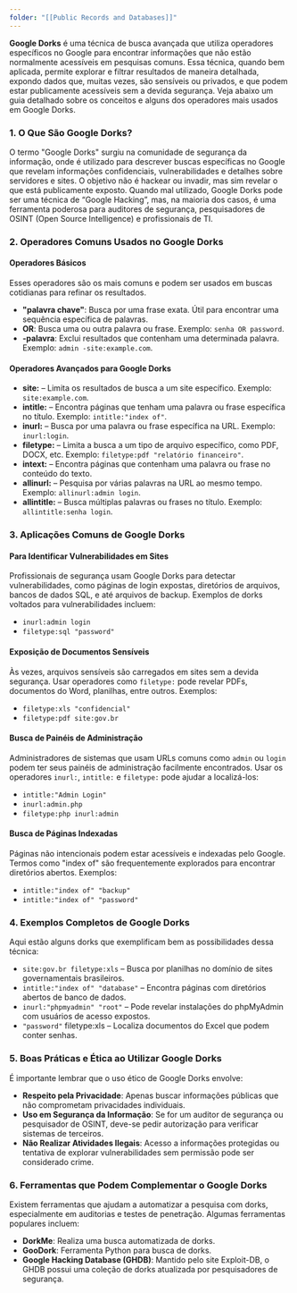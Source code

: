 ```yaml
---
folder: "[[Public Records and Databases]]"
---
```

**Google Dorks** é uma técnica de busca avançada que utiliza operadores específicos no Google para encontrar informações que não estão normalmente acessíveis em pesquisas comuns. Essa técnica, quando bem aplicada, permite explorar e filtrar resultados de maneira detalhada, expondo dados que, muitas vezes, são sensíveis ou privados, e que podem estar publicamente acessíveis sem a devida segurança. Veja abaixo um guia detalhado sobre os conceitos e alguns dos operadores mais usados em Google Dorks.

### 1. **O Que São Google Dorks?**
O termo "Google Dorks" surgiu na comunidade de segurança da informação, onde é utilizado para descrever buscas específicas no Google que revelam informações confidenciais, vulnerabilidades e detalhes sobre servidores e sites. O objetivo não é hackear ou invadir, mas sim revelar o que está publicamente exposto. Quando mal utilizado, Google Dorks pode ser uma técnica de “Google Hacking”, mas, na maioria dos casos, é uma ferramenta poderosa para auditores de segurança, pesquisadores de OSINT (Open Source Intelligence) e profissionais de TI.

### 2. **Operadores Comuns Usados no Google Dorks**

#### **Operadores Básicos**
Esses operadores são os mais comuns e podem ser usados em buscas cotidianas para refinar os resultados.

- **"palavra chave"**: Busca por uma frase exata. Útil para encontrar uma sequência específica de palavras.
- **OR**: Busca uma ou outra palavra ou frase. Exemplo: `senha OR password`.
- **-palavra**: Exclui resultados que contenham uma determinada palavra. Exemplo: `admin -site:example.com`.

#### **Operadores Avançados para Google Dorks**

- **site:** – Limita os resultados de busca a um site específico. Exemplo: `site:example.com`.
- **intitle:** – Encontra páginas que tenham uma palavra ou frase específica no título. Exemplo: `intitle:"index of"`.
- **inurl:** – Busca por uma palavra ou frase específica na URL. Exemplo: `inurl:login`.
- **filetype:** – Limita a busca a um tipo de arquivo específico, como PDF, DOCX, etc. Exemplo: `filetype:pdf "relatório financeiro"`.
- **intext:** – Encontra páginas que contenham uma palavra ou frase no conteúdo do texto.
- **allinurl:** – Pesquisa por várias palavras na URL ao mesmo tempo. Exemplo: `allinurl:admin login`.
- **allintitle:** – Busca múltiplas palavras ou frases no título. Exemplo: `allintitle:senha login`.

### 3. **Aplicações Comuns de Google Dorks**

#### **Para Identificar Vulnerabilidades em Sites**
Profissionais de segurança usam Google Dorks para detectar vulnerabilidades, como páginas de login expostas, diretórios de arquivos, bancos de dados SQL, e até arquivos de backup. Exemplos de dorks voltados para vulnerabilidades incluem:
   - `inurl:admin login`
   - `filetype:sql "password"`

#### **Exposição de Documentos Sensíveis**
Às vezes, arquivos sensíveis são carregados em sites sem a devida segurança. Usar operadores como `filetype:` pode revelar PDFs, documentos do Word, planilhas, entre outros. Exemplos:
   - `filetype:xls "confidencial"`
   - `filetype:pdf site:gov.br`

#### **Busca de Painéis de Administração**
Administradores de sistemas que usam URLs comuns como `admin` ou `login` podem ter seus painéis de administração facilmente encontrados. Usar os operadores `inurl:`, `intitle:` e `filetype:` pode ajudar a localizá-los:
   - `intitle:"Admin Login"`
   - `inurl:admin.php`
   - `filetype:php inurl:admin`

#### **Busca de Páginas Indexadas**
Páginas não intencionais podem estar acessíveis e indexadas pelo Google. Termos como "index of" são frequentemente explorados para encontrar diretórios abertos. Exemplos:
   - `intitle:"index of" "backup"`
   - `intitle:"index of" "password"`

### 4. **Exemplos Completos de Google Dorks**

Aqui estão alguns dorks que exemplificam bem as possibilidades dessa técnica:

- `site:gov.br filetype:xls` – Busca por planilhas no domínio de sites governamentais brasileiros.
- `intitle:"index of" "database"` – Encontra páginas com diretórios abertos de banco de dados.
- `inurl:"phpmyadmin" "root"` – Pode revelar instalações do phpMyAdmin com usuários de acesso expostos.
- `"password"` filetype:xls – Localiza documentos do Excel que podem conter senhas.

### 5. **Boas Práticas e Ética ao Utilizar Google Dorks**

É importante lembrar que o uso ético de Google Dorks envolve:
   - **Respeito pela Privacidade**: Apenas buscar informações públicas que não comprometam privacidades individuais.
   - **Uso em Segurança da Informação**: Se for um auditor de segurança ou pesquisador de OSINT, deve-se pedir autorização para verificar sistemas de terceiros.
   - **Não Realizar Atividades Ilegais**: Acesso a informações protegidas ou tentativa de explorar vulnerabilidades sem permissão pode ser considerado crime.

### 6. **Ferramentas que Podem Complementar o Google Dorks**

Existem ferramentas que ajudam a automatizar a pesquisa com dorks, especialmente em auditorias e testes de penetração. Algumas ferramentas populares incluem:

- **DorkMe**: Realiza uma busca automatizada de dorks.
- **GooDork**: Ferramenta Python para busca de dorks.
- **Google Hacking Database (GHDB)**: Mantido pelo site Exploit-DB, o GHDB possui uma coleção de dorks atualizada por pesquisadores de segurança.